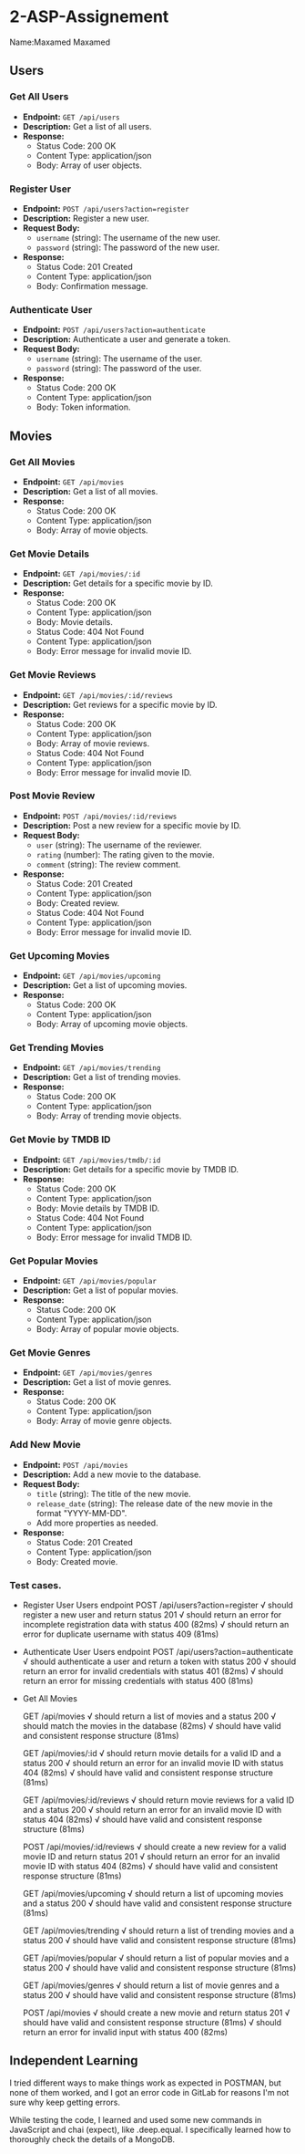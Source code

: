 ﻿# 2-ASP-Assignement

Name:Maxamed Maxamed

## Users

### Get All Users

- **Endpoint:** `GET /api/users`
- **Description:** Get a list of all users.
- **Response:**
  - Status Code: 200 OK
  - Content Type: application/json
  - Body: Array of user objects.

### Register User

- **Endpoint:** `POST /api/users?action=register`
- **Description:** Register a new user.
- **Request Body:**
  - `username` (string): The username of the new user.
  - `password` (string): The password of the new user.
- **Response:**
  - Status Code: 201 Created
  - Content Type: application/json
  - Body: Confirmation message.

### Authenticate User

- **Endpoint:** `POST /api/users?action=authenticate`
- **Description:** Authenticate a user and generate a token.
- **Request Body:**
  - `username` (string): The username of the user.
  - `password` (string): The password of the user.
- **Response:**
  - Status Code: 200 OK
  - Content Type: application/json
  - Body: Token information.

## Movies

### Get All Movies

- **Endpoint:** `GET /api/movies`
- **Description:** Get a list of all movies.
- **Response:**
  - Status Code: 200 OK
  - Content Type: application/json
  - Body: Array of movie objects.

### Get Movie Details

- **Endpoint:** `GET /api/movies/:id`
- **Description:** Get details for a specific movie by ID.
- **Response:**
  - Status Code: 200 OK
  - Content Type: application/json
  - Body: Movie details.
  - Status Code: 404 Not Found
  - Content Type: application/json
  - Body: Error message for invalid movie ID.

### Get Movie Reviews

- **Endpoint:** `GET /api/movies/:id/reviews`
- **Description:** Get reviews for a specific movie by ID.
- **Response:**
  - Status Code: 200 OK
  - Content Type: application/json
  - Body: Array of movie reviews.
  - Status Code: 404 Not Found
  - Content Type: application/json
  - Body: Error message for invalid movie ID.

### Post Movie Review

- **Endpoint:** `POST /api/movies/:id/reviews`
- **Description:** Post a new review for a specific movie by ID.
- **Request Body:**
  - `user` (string): The username of the reviewer.
  - `rating` (number): The rating given to the movie.
  - `comment` (string): The review comment.
- **Response:**
  - Status Code: 201 Created
  - Content Type: application/json
  - Body: Created review.
  - Status Code: 404 Not Found
  - Content Type: application/json
  - Body: Error message for invalid movie ID.

### Get Upcoming Movies

- **Endpoint:** `GET /api/movies/upcoming`
- **Description:** Get a list of upcoming movies.
- **Response:**
  - Status Code: 200 OK
  - Content Type: application/json
  - Body: Array of upcoming movie objects.

### Get Trending Movies

- **Endpoint:** `GET /api/movies/trending`
- **Description:** Get a list of trending movies.
- **Response:**
  - Status Code: 200 OK
  - Content Type: application/json
  - Body: Array of trending movie objects.

### Get Movie by TMDB ID

- **Endpoint:** `GET /api/movies/tmdb/:id`
- **Description:** Get details for a specific movie by TMDB ID.
- **Response:**
  - Status Code: 200 OK
  - Content Type: application/json
  - Body: Movie details by TMDB ID.
  - Status Code: 404 Not Found
  - Content Type: application/json
  - Body: Error message for invalid TMDB ID.

### Get Popular Movies

- **Endpoint:** `GET /api/movies/popular`
- **Description:** Get a list of popular movies.
- **Response:**
  - Status Code: 200 OK
  - Content Type: application/json
  - Body: Array of popular movie objects.

### Get Movie Genres

- **Endpoint:** `GET /api/movies/genres`
- **Description:** Get a list of movie genres.
- **Response:**
  - Status Code: 200 OK
  - Content Type: application/json
  - Body: Array of movie genre objects.

### Add New Movie

- **Endpoint:** `POST /api/movies`
- **Description:** Add a new movie to the database.
- **Request Body:**
  - `title` (string): The title of the new movie.
  - `release_date` (string): The release date of the new movie in the format "YYYY-MM-DD".
  - Add more properties as needed.
- **Response:**
  - Status Code: 201 Created
  - Content Type: application/json
  - Body: Created movie.


 ###  Test cases.
- Register User 
   Users endpoint
    POST /api/users?action=register
      √ should register a new user and return status 201
      √ should return an error for incomplete registration data with status 400 (82ms)
      √ should return an error for duplicate username with status 409 (81ms)

- Authenticate User
  Users endpoint
    POST /api/users?action=authenticate
      √ should authenticate a user and return a token with status 200
      √ should return an error for invalid credentials with status 401 (82ms)
      √ should return an error for missing credentials with status 400 (81ms)

- Get All Movies

    GET /api/movies
      √ should return a list of movies and a status 200
      √ should match the movies in the database (82ms)
      √ should have valid and consistent response structure (81ms)


  
    GET /api/movies/:id
      √ should return movie details for a valid ID and a status 200
      √ should return an error for an invalid movie ID with status 404 (82ms)
      √ should have valid and consistent response structure (81ms)


    GET /api/movies/:id/reviews
      √ should return movie reviews for a valid ID and a status 200
      √ should return an error for an invalid movie ID with status 404 (82ms)
      √ should have valid and consistent response structure (81ms)

    POST /api/movies/:id/reviews
      √ should create a new review for a valid movie ID and return status 201
      √ should return an error for an invalid movie ID with status 404 (82ms)
      √ should have valid and consistent response structure (81ms)


    GET /api/movies/upcoming
      √ should return a list of upcoming movies and a status 200
      √ should have valid and consistent response structure (81ms)


    GET /api/movies/trending
      √ should return a list of trending movies and a status 200
      √ should have valid and consistent response structure (81ms)

 
    GET /api/movies/popular
      √ should return a list of popular movies and a status 200
      √ should have valid and consistent response structure (81ms)

    GET /api/movies/genres
      √ should return a list of movie genres and a status 200
      √ should have valid and consistent response structure (81ms)
      
    POST /api/movies
      √ should create a new movie and return status 201
      √ should have valid and consistent response structure (81ms)
      √ should return an error for invalid input with status 400 (82ms)


## Independent Learning
I tried different ways to make things work as expected in POSTMAN, but none of them worked, and I got an error code in GitLab for reasons I'm not sure why keep getting errors.

While testing the code, I learned and used some new commands in JavaScript and chai (expect), like .deep.equal. I specifically learned how to thoroughly check the details of a MongoDB.
